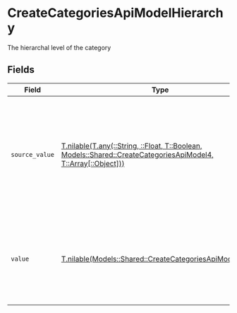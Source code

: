 # CreateCategoriesApiModelHierarchy

The hierarchal level of the category


## Fields

| Field                                                                                                                                                                                                        | Type                                                                                                                                                                                                         | Required                                                                                                                                                                                                     | Description                                                                                                                                                                                                  |
| ------------------------------------------------------------------------------------------------------------------------------------------------------------------------------------------------------------ | ------------------------------------------------------------------------------------------------------------------------------------------------------------------------------------------------------------ | ------------------------------------------------------------------------------------------------------------------------------------------------------------------------------------------------------------ | ------------------------------------------------------------------------------------------------------------------------------------------------------------------------------------------------------------ |
| `source_value`                                                                                                                                                                                               | [T.nilable(T.any(::String, ::Float, T::Boolean, Models::Shared::CreateCategoriesApiModel4, T::Array[::Object]))](../../models/shared/createcategoriesapimodelsourcevalue.md)                                 | :heavy_minus_sign:                                                                                                                                                                                           | For read operations: the original category level from the provider. For write operations: fallback value used when value is omitted or "unmapped_value". You must ensure this matches the provider's format. |
| `value`                                                                                                                                                                                                      | [T.nilable(Models::Shared::CreateCategoriesApiModelValue)](../../models/shared/createcategoriesapimodelvalue.md)                                                                                             | :heavy_minus_sign:                                                                                                                                                                                           | The unified category level. For write operations: provide one of the listed enum values, or omit/set to "unmapped_value" to use source_value instead.                                                        |